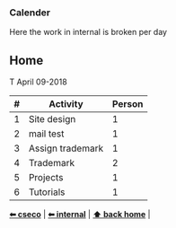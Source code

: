 ### Calender

Here the work in internal is broken per day

## Home
T April 09-2018

\# | Activity | Person                                                                                              
-- | ------ | ------------------------------------------------
1  | Site design  | 1
2  | mail test   | 1
3  | Assign trademark   | 1
4  | Trademark   | 2
5  | Projects   | 1
6  | Tutorials   | 1


**[⬅ cseco](http://github.com/cseco/cseco/tree/dev)** | **[⬅ internal](http://github.com/cseco/cseco/tree/dev/internal)** | **[⬆ back home](#home)** |